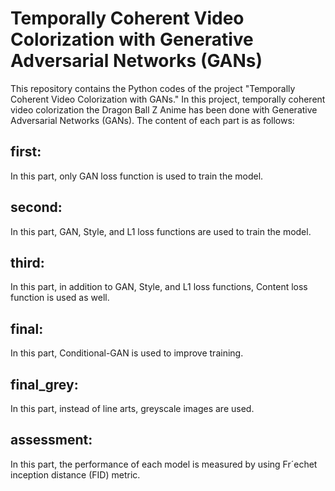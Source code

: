 # Temporally Coherent Video Colorization with Generative Adversarial Networks (GANs)
 This repository contains the Python codes of the project "Temporally Coherent Video Colorization with GANs." In this project, temporally coherent video colorization the Dragon Ball Z Anime has been done with Generative Adversarial Networks (GANs). The content of each part is as follows:
 ## first:
 In this part, only GAN loss function is used to train the model.
 ## second:
 In this part, GAN, Style, and L1 loss functions are used to train the model.
 ## third:
 In this part, in addition to GAN, Style, and L1 loss functions, Content loss function is used as well.
 ## final:
 In this part, Conditional-GAN is used to improve training.
 ## final_grey:
 In this part, instead of line arts, greyscale images are used.
 ## assessment:
 In this part, the performance of each model is measured by using Fr´echet inception distance (FID) metric.
 

